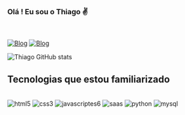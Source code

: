### Olá ! Eu sou o Thiago ✌️
</br>

[![Blog](https://img.shields.io/badge/LinkedIn-0077B5?style=for-the-badge&logo=linkedin&logoColor=white)](https://www.linkedin.com/in/thiagothomers/) [![Blog](https://img.shields.io/badge/GitHub-100000?style=for-the-badge&logo=github&logoColor=white)](https://github.com/thiagothome)


![Thiago GitHub stats](https://github-readme-stats.vercel.app/api?username=thiagothome&show_icons=true&theme=gruvbox)
</br>

## Tecnologias que estou familiarizado

<div style="display: inline-block"><br/>
    <img aligne="center" src="https://img.shields.io/badge/HTML5-E34F26?style=for-the-badge&logo=html5&logoColor=white" alt="html5">
    <img aligne="center" src="https://img.shields.io/badge/CSS3-1572B6?style=for-the-badge&logo=css3&logoColor=white" alt="css3">
    <img aligne="center" src="https://img.shields.io/badge/JavaScript-F7DF1E?style=for-the-badge&logo=javascript&logoColor=black" alt="javascriptes6">    
    <img aligne="center" src="https://img.shields.io/badge/Sass-CC6699?style=for-the-badge&logo=sass&logoColor=white" alt="saas">
    <img aligne="center" src="https://img.shields.io/badge/Python-14354C?style=for-the-badge&logo=python&logoColor=white" alt="python">
    <img aligne="center" src="https://img.shields.io/badge/MySQL-00000F?style=for-the-badge&logo=mysql&logoColor=white" alt="mysql">
</div>
